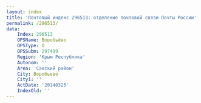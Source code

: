 ```yaml
---
layout: index
title: 'Почтовый индекс 296513: отделение почтовой связи Почты России'
permalink: /296513/
data:
    Index: 296513
    OPSName: Воробьёво
    OPSType: О
    OPSSubm: 297499
    Region: 'Крым Республика'
    Autonom: ''
    Area: 'Сакский район'
    City: Воробьево
    City1: ''
    ActDate: '20140325'
    IndexOld: ''
---
```

